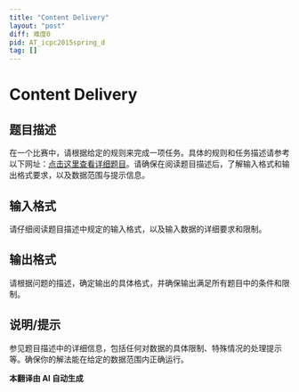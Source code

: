 ```yaml
---
title: "Content Delivery"
layout: "post"
diff: 难度0
pid: AT_icpc2015spring_d
tag: []
---
```


# Content Delivery

## 题目描述

在一个比赛中，请根据给定的规则来完成一项任务。具体的规则和任务描述请参考以下网址：[点击这里查看详细题目](https://atcoder.jp/contests/jag2015spring/tasks/icpc2015spring_d)。请确保在阅读题目描述后，了解输入格式和输出格式要求，以及数据范围与提示信息。

## 输入格式

请仔细阅读题目描述中规定的输入格式，以及输入数据的详细要求和限制。

## 输出格式

请根据问题的描述，确定输出的具体格式，并确保输出满足所有题目中的条件和限制。

## 说明/提示

参见题目描述中的详细信息，包括任何对数据的具体限制、特殊情况的处理提示等。确保你的解法能在给定的数据范围内正确运行。

 **本翻译由 AI 自动生成**

